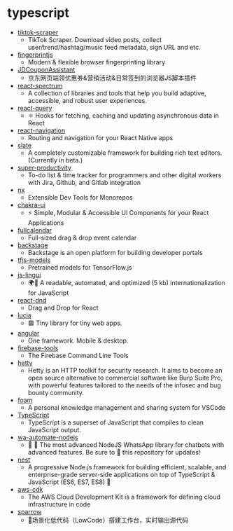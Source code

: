 # typescript
- [tiktok-scraper](https://github.com/drawrowfly/tiktok-scraper)
  - TikTok Scraper. Download video posts, collect user/trend/hashtag/music feed metadata, sign URL and etc.
- [fingerprintjs](https://github.com/fingerprintjs/fingerprintjs)
  - Modern & flexible browser fingerprinting library
- [JDCouponAssistant](https://github.com/krapnikkk/JDCouponAssistant)
  - 京东网页端领优惠券&营销活动&日常签到的浏览器JS脚本插件
- [react-spectrum](https://github.com/adobe/react-spectrum)
  - A collection of libraries and tools that help you build adaptive, accessible, and robust user experiences.
- [react-query](https://github.com/tannerlinsley/react-query)
  - ⚛️ Hooks for fetching, caching and updating asynchronous data in React
- [react-navigation](https://github.com/react-navigation/react-navigation)
  - Routing and navigation for your React Native apps
- [slate](https://github.com/ianstormtaylor/slate)
  - A completely customizable framework for building rich text editors. (Currently in beta.)
- [super-productivity](https://github.com/johannesjo/super-productivity)
  - To-do list & time tracker for programmers and other digital workers with Jira, Github, and Gitlab integration
- [nx](https://github.com/nrwl/nx)
  - Extensible Dev Tools for Monorepos
- [chakra-ui](https://github.com/chakra-ui/chakra-ui)
  - ⚡️ Simple, Modular & Accessible UI Components for your React Applications
- [fullcalendar](https://github.com/fullcalendar/fullcalendar)
  - Full-sized drag & drop event calendar
- [backstage](https://github.com/spotify/backstage)
  - Backstage is an open platform for building developer portals
- [tfjs-models](https://github.com/tensorflow/tfjs-models)
  - Pretrained models for TensorFlow.js
- [js-lingui](https://github.com/lingui/js-lingui)
  - 🌍📖 A readable, automated, and optimized (5 kb) internationalization for JavaScript
- [react-dnd](https://github.com/react-dnd/react-dnd)
  - Drag and Drop for React
- [lucia](https://github.com/aidenybai/lucia)
  - 🟪 Tiny library for tiny web apps.
- [angular](https://github.com/angular/angular)
  - One framework. Mobile & desktop.
- [firebase-tools](https://github.com/firebase/firebase-tools)
  - The Firebase Command Line Tools
- [hetty](https://github.com/dstotijn/hetty)
  - Hetty is an HTTP toolkit for security research. It aims to become an open source alternative to commercial software like Burp Suite Pro, with powerful features tailored to the needs of the infosec and bug bounty community.
- [foam](https://github.com/foambubble/foam)
  - A personal knowledge management and sharing system for VSCode
- [TypeScript](https://github.com/microsoft/TypeScript)
  - TypeScript is a superset of JavaScript that compiles to clean JavaScript output.
- [wa-automate-nodejs](https://github.com/open-wa/wa-automate-nodejs)
  - 💬 🤖 The most advanced NodeJS WhatsApp library for chatbots with advanced features. Be sure to 🌟 this repository for updates!
- [nest](https://github.com/nestjs/nest)
  - A progressive Node.js framework for building efficient, scalable, and enterprise-grade server-side applications on top of TypeScript & JavaScript (ES6, ES7, ES8) 🚀
- [aws-cdk](https://github.com/aws/aws-cdk)
  - The AWS Cloud Development Kit is a framework for defining cloud infrastructure in code
- [sparrow](https://github.com/sparrow-js/sparrow)
  - 🎉场景化低代码（LowCode）搭建工作台，实时输出源代码
